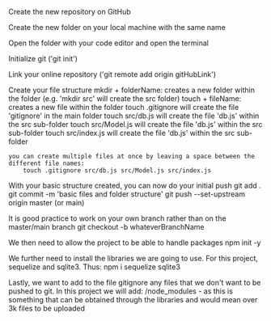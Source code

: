 Create the new repository on GitHub

Create the new folder on your local machine with the same name

Open the folder with your code editor and open the terminal

Initialize git ('git init')

Link your online repository ('git remote add origin gitHubLink')

Create your file structure 
    mkdir + folderName: creates a new folder within the folder (e.g. 'mkdir src' will create the src folder) 
    touch + fileName: creates a new file within the folder 
    touch .gitignore will create the file 'gitignore' in the main folder 
    touch src/db.js will create the file 'db.js' within the src sub-folder 
    touch src/Model.js will create the file 'db.js' within the src sub-folder 
    touch src/index.js will create the file 'db.js' within the src sub-folder 
    
    you can create multiple files at once by leaving a space between the different file names: 
        touch .gitignore src/db.js src/Model.js src/index.js

With your basic structure created, you can now do your initial push
    git add . 
    git commit -m 'basic files and folder structure' 
    git push --set-upstream origin master (or main)

It is good practice to work on your own branch rather than on the master/main branch
    git checkout -b whateverBranchName

We then need to allow the project to be able to handle packages
    npm init -y

We further need to install the libraries we are going to use. For this project, sequelize and sqlite3. Thus: 
    npm i sequelize sqlite3

Lastly, we want to add to the file gitignore any files that we don't want to be pushed to git. In this project we will add:
    /node_modules - as this is something that can be obtained through the libraries and would mean over 3k files to be uploaded